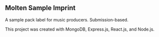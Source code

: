 ## Molten Sample Imprint

A sample pack label for music producers. Submission-based.


This project was created with MongoDB, Express.js, React.js, and Node.js.

